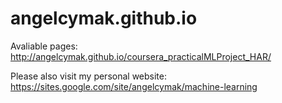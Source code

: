 # angelcymak.github.io

Avaliable pages:
http://angelcymak.github.io/coursera_practicalMLProject_HAR/

Please also visit my personal website:
https://sites.google.com/site/angelcymak/machine-learning
